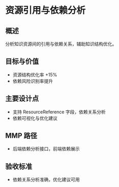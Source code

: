 # 资源引用与依赖分析

## 概述

分析知识资源间的引用与依赖关系，辅助知识结构优化。

## 目标与价值

- 资源结构优化率 +15%
- 依赖风险识别率提升

## 主要设计点

- 支持 ResourceReference 字段，依赖关系分析
- 依赖可视化与优化建议

## MMP 路径

- 后端依赖分析接口，前端依赖展示

## 验收标准

- 依赖关系分析准确，优化建议可用
